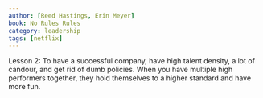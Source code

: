```yaml
---
author: [Reed Hastings, Erin Meyer]
book: No Rules Rules
category: leadership
tags: [netflix]
---
```

Lesson 2: To have a successful company, have high talent density, a lot of candour, and get rid of dumb policies.
When you have multiple high performers together, they hold themselves to a higher standard and have more fun. 